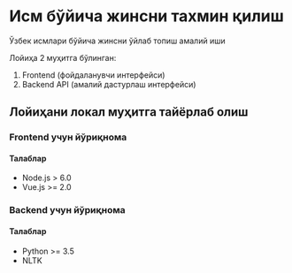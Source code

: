 # Исм бўйича жинсни тахмин қилиш
Ўзбек исмлари бўйича жинсни ўйлаб топиш амалий иши

Лойиҳа 2 муҳитга бўлинган:
1. Frontend (фойдаланувчи интерфейси)
2. Backend API (амалий дастурлаш интерфейси)

## Лойиҳани локал муҳитга тайёрлаб олиш

### Frontend учун йўриқнома

#### Талаблар
* Node.js > 6.0
* Vue.js >= 2.0

### Backend учун йўриқнома

#### Талаблар
* Python >= 3.5
* NLTK
